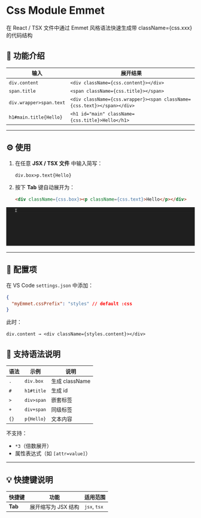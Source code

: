 

# Css Module Emmet

在 React / TSX 文件中通过 Emmet 风格语法快速生成带 className={css.xxx} 的代码结构


## 🚀 功能介绍

| 输入                    | 展开结果                                                                |
| ----------------------- | ----------------------------------------------------------------------- |
| `div.content`           | `<div className={css.content}></div>`                                   |
| `span.title`            | `<span className={css.title}></span>`                                   |
| `div.wrapper>span.text` | `<div className={css.wrapper}><span className={css.text}></span></div>` |
| `h1#main.title{Hello}`  | `<h1 id="main" className={css.title}>Hello</h1>`                        |
---

## ⚙️ 使用

1. 在任意 **JSX / TSX 文件** 中输入简写：

   ```
   div.box>p.text{Hello}
   ```
2. 按下 **Tab** 键自动展开为：

   ```html
   <div className={css.box}><p className={css.text}>Hello</p></div>
   ```

![演示效果](images/shiyong.gif)

---- 

## 🧩 配置项

在 VS Code `settings.json` 中添加：

```json
{
  "myEmmet.cssPrefix": "styles" // default :css
}
```

此时：

```
div.content → <div className={styles.content}></div>
```

## 🧠 支持语法说明

| 语法 | 示例       | 说明           |
| ---- | ---------- | -------------- |
| `.`  | `div.box`  | 生成 className |
| `#`  | `h1#title` | 生成 id        |
| `>`  | `div>span` | 嵌套标签       |
| `+`  | `div+span` | 同级标签       |
| `{}` | `p{Hello}` | 文本内容       |

不支持：

* `*3`（倍数展开）
* 属性表达式（如 `[attr=value]`）

---

## 💡 快捷键说明

| 快捷键  | 功能                | 适用范围     |
| ------- | ------------------- | ------------ |
| **Tab** | 展开缩写为 JSX 结构 | `jsx`, `tsx` |


